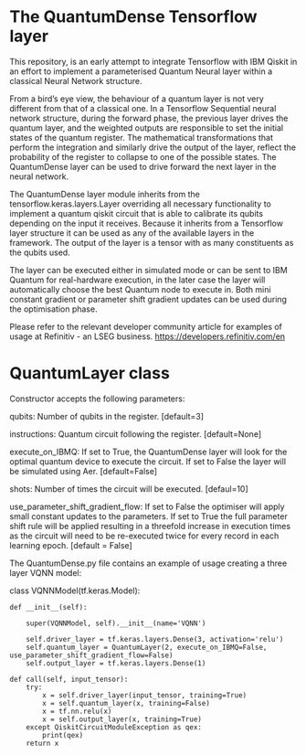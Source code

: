 # The QuantumDense Tensorflow layer 

This repository, is an early attempt to integrate Tensorflow with IBM Qiskit in an effort to implement a parameterised Quantum Neural layer within a classical Neural Network  structure.

From a bird’s eye view, the behaviour of a quantum layer is not very different from that of a classical one. In a Tensorflow Sequential neural network structure, during the forward phase, the previous layer drives the quantum layer, and the weighted outputs are responsible to set the initial states of the quantum register. The mathematical transformations that perform the integration and similarly drive the output of the layer, reflect the probability of the register to collapse to one of the possible states. The QuantumDense layer can be used to drive forward the next layer in the neural network. 

The QuantumDense layer module inherits from the tensorflow.keras.layers.Layer overriding all necessary functionality to implement a quantum qiskit circuit that is able to calibrate its qubits depending on the input it receives. Because it inherits from a Tensorflow layer structure it can be used as any of the available layers in the framework. The output of the layer is a tensor with as many constituents as the qubits used. 

The layer can be executed either in simulated mode or can be sent to IBM Quantum for real-hardware execution, in the later case the layer will automatically choose the best Quantum node to execute in. Both mini constant gradient or parameter shift gradient updates can be used during the optimisation phase.

Please refer to the relevant developer community article for examples of usage at Refinitiv - an LSEG business. https://developers.refinitiv.com/en

QuantumLayer class
============================

Constructor accepts the following parameters:

qubits: Number of qubits in the register. [default=3]

instructions: Quantum circuit following the register. [default=None]

execute_on_IBMQ: If set to True, the QuantumDense layer will look for the optimal quantum device to execute the circuit. If set to False the layer will be simulated using Aer. [default=False]

shots: Number of times the circuit will be executed. [defaul=10]

use_parameter_shift_gradient_flow: If set to False the optimiser will apply small constant updates to the parameters. If set to True the full parameter shift rule will be applied resulting in a threefold increase in execution times as the circuit will need to be re-executed twice for every record in each learning epoch. [default = False]

The QuantumDense.py file contains an example of usage creating a three layer VQNN model:

class VQNNModel(tf.keras.Model):

    def __init__(self):
    
        super(VQNNModel, self).__init__(name='VQNN')

        self.driver_layer = tf.keras.layers.Dense(3, activation='relu')
        self.quantum_layer = QuantumLayer(2, execute_on_IBMQ=False, use_parameter_shift_gradient_flow=False)
        self.output_layer = tf.keras.layers.Dense(1)

    def call(self, input_tensor):
        try:
            x = self.driver_layer(input_tensor, training=True)
            x = self.quantum_layer(x, training=False)
            x = tf.nn.relu(x)
            x = self.output_layer(x, training=True)
        except QiskitCircuitModuleException as qex:
            print(qex)
        return x 
